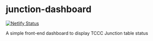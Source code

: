 # junction-dashboard

[![Netlify Status](https://api.netlify.com/api/v1/badges/8977c06c-9ed3-4257-be39-5679628afdf9/deploy-status)](https://app.netlify.com/sites/t3c-en-junction-2021/deploys)

A simple front-end dashboard to display TCCC Junction table status
